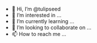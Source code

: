 - 👋 Hi, I’m @tulipseed
- 👀 I’m interested in ...
- 🌱 I’m currently learning ...
- 💞️ I’m looking to collaborate on ...
- 📫 How to reach me ...

<!---
tulipseed/tulipseed is a ✨ special ✨ repository because its `README.md` (this file) appears on your GitHub profile.
You can click the Preview link to take a look at your changes.
--->
